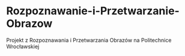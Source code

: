 # Rozpoznawanie-i-Przetwarzanie-Obrazow
Projekt z Rozpoznawania i Przetwarzania Obrazów na Politechnice Wrocławskiej
